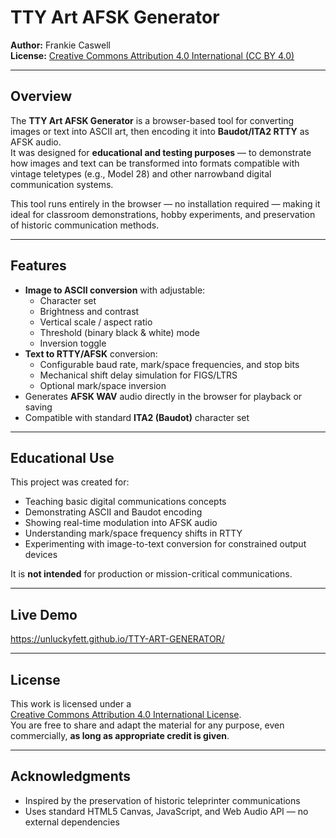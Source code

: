 # TTY Art AFSK Generator

**Author:** Frankie Caswell  
**License:** [Creative Commons Attribution 4.0 International (CC BY 4.0)](https://creativecommons.org/licenses/by/4.0/)

---

## Overview

The **TTY Art AFSK Generator** is a browser-based tool for converting images or text into ASCII art, then encoding it into **Baudot/ITA2 RTTY** as AFSK audio.  
It was designed for **educational and testing purposes** — to demonstrate how images and text can be transformed into formats compatible with vintage teletypes (e.g., Model 28) and other narrowband digital communication systems.

This tool runs entirely in the browser — no installation required — making it ideal for classroom demonstrations, hobby experiments, and preservation of historic communication methods.

---

## Features

- **Image to ASCII conversion** with adjustable:
  - Character set
  - Brightness and contrast
  - Vertical scale / aspect ratio
  - Threshold (binary black & white) mode
  - Inversion toggle
- **Text to RTTY/AFSK** conversion:
  - Configurable baud rate, mark/space frequencies, and stop bits
  - Mechanical shift delay simulation for FIGS/LTRS
  - Optional mark/space inversion
- Generates **AFSK WAV** audio directly in the browser for playback or saving
- Compatible with standard **ITA2 (Baudot)** character set

---

## Educational Use

This project was created for:
- Teaching basic digital communications concepts
- Demonstrating ASCII and Baudot encoding
- Showing real-time modulation into AFSK audio
- Understanding mark/space frequency shifts in RTTY
- Experimenting with image-to-text conversion for constrained output devices

It is **not intended** for production or mission-critical communications.

---

## Live Demo

https://unluckyfett.github.io/TTY-ART-GENERATOR/

---

## License

This work is licensed under a  
[Creative Commons Attribution 4.0 International License](https://creativecommons.org/licenses/by/4.0/).  
You are free to share and adapt the material for any purpose, even commercially, **as long as appropriate credit is given**.

---

## Acknowledgments

- Inspired by the preservation of historic teleprinter communications
- Uses standard HTML5 Canvas, JavaScript, and Web Audio API — no external dependencies
